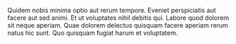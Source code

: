 Quidem nobis minima optio aut rerum tempore. Eveniet perspiciatis aut facere aut sed animi. Et ut voluptates nihil debitis qui. Labore quod dolorem sit neque aperiam. Quae dolorem delectus quisquam facere aperiam rerum natus hic sunt. Quo quisquam fugiat harum et voluptatem.